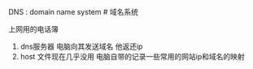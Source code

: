 DNS  :  domain name system # 域名系统

上网用的电话簿 
1. dns服务器 电脑向其发送域名 他返还ip
2. host 文件现在几乎没用 电脑自带的记录一些常用的网站ip和域名的映射